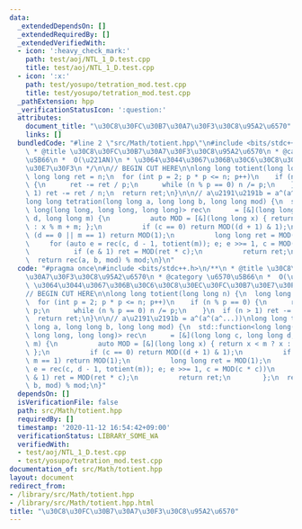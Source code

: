 ```yaml
---
data:
  _extendedDependsOn: []
  _extendedRequiredBy: []
  _extendedVerifiedWith:
  - icon: ':heavy_check_mark:'
    path: test/aoj/NTL_1_D.test.cpp
    title: test/aoj/NTL_1_D.test.cpp
  - icon: ':x:'
    path: test/yosupo/tetration_mod.test.cpp
    title: test/yosupo/tetration_mod.test.cpp
  _pathExtension: hpp
  _verificationStatusIcon: ':question:'
  attributes:
    document_title: "\u30C8\u30FC\u30B7\u30A7\u30F3\u30C8\u95A2\u6570"
    links: []
  bundledCode: "#line 2 \"src/Math/totient.hpp\"\n#include <bits/stdc++.h>\n/**\n\
    \ * @title \u30C8\u30FC\u30B7\u30A7\u30F3\u30C8\u95A2\u6570\n * @category \u6570\
    \u5B66\n *  O(\u221AN)\n * \u3064\u3044\u3067\u306B\u30C6\u30C8\u30EC\u30FC\u30B7\
    \u30E7\u30F3\n */\n\n// BEGIN CUT HERE\n\nlong long totient(long long n) {\n \
    \ long long ret = n;\n  for (int p = 2; p * p <= n; p++)\n    if (n % p == 0)\
    \ {\n      ret -= ret / p;\n      while (n % p == 0) n /= p;\n    }\n  if (n >\
    \ 1) ret -= ret / n;\n  return ret;\n}\n\n// a\u2191\u2191b = a^(a^(a^...))\n\
    long long tetration(long long a, long long b, long long mod) {\n  std::function<long\
    \ long(long long, long long, long long)> rec\n      = [&](long long c, long long\
    \ d, long long m) {\n          auto MOD = [&](long long x) { return x < m ? x\
    \ : x % m + m; };\n          if (c == 0) return MOD((d + 1) & 1);\n          if\
    \ (d == 0 || m == 1) return MOD(1);\n          long long ret = MOD(1);\n     \
    \     for (auto e = rec(c, d - 1, totient(m)); e; e >>= 1, c = MOD(c * c))\n \
    \           if (e & 1) ret = MOD(ret * c);\n          return ret;\n        };\n\
    \  return rec(a, b, mod) % mod;\n}\n"
  code: "#pragma once\n#include <bits/stdc++.h>\n/**\n * @title \u30C8\u30FC\u30B7\
    \u30A7\u30F3\u30C8\u95A2\u6570\n * @category \u6570\u5B66\n *  O(\u221AN)\n *\
    \ \u3064\u3044\u3067\u306B\u30C6\u30C8\u30EC\u30FC\u30B7\u30E7\u30F3\n */\n\n\
    // BEGIN CUT HERE\n\nlong long totient(long long n) {\n  long long ret = n;\n\
    \  for (int p = 2; p * p <= n; p++)\n    if (n % p == 0) {\n      ret -= ret /\
    \ p;\n      while (n % p == 0) n /= p;\n    }\n  if (n > 1) ret -= ret / n;\n\
    \  return ret;\n}\n\n// a\u2191\u2191b = a^(a^(a^...))\nlong long tetration(long\
    \ long a, long long b, long long mod) {\n  std::function<long long(long long,\
    \ long long, long long)> rec\n      = [&](long long c, long long d, long long\
    \ m) {\n          auto MOD = [&](long long x) { return x < m ? x : x % m + m;\
    \ };\n          if (c == 0) return MOD((d + 1) & 1);\n          if (d == 0 ||\
    \ m == 1) return MOD(1);\n          long long ret = MOD(1);\n          for (auto\
    \ e = rec(c, d - 1, totient(m)); e; e >>= 1, c = MOD(c * c))\n            if (e\
    \ & 1) ret = MOD(ret * c);\n          return ret;\n        };\n  return rec(a,\
    \ b, mod) % mod;\n}"
  dependsOn: []
  isVerificationFile: false
  path: src/Math/totient.hpp
  requiredBy: []
  timestamp: '2020-11-12 16:54:42+09:00'
  verificationStatus: LIBRARY_SOME_WA
  verifiedWith:
  - test/aoj/NTL_1_D.test.cpp
  - test/yosupo/tetration_mod.test.cpp
documentation_of: src/Math/totient.hpp
layout: document
redirect_from:
- /library/src/Math/totient.hpp
- /library/src/Math/totient.hpp.html
title: "\u30C8\u30FC\u30B7\u30A7\u30F3\u30C8\u95A2\u6570"
---
```

